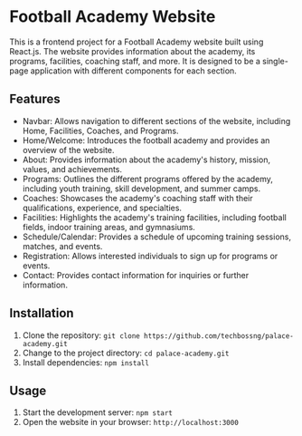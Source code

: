 # Football Academy Website

This is a frontend project for a Football Academy website built using React.js. The website provides information about the academy, its programs, facilities, coaching staff, and more. It is designed to be a single-page application with different components for each section.

## Features

- Navbar: Allows navigation to different sections of the website, including Home, Facilities, Coaches, and Programs.
- Home/Welcome: Introduces the football academy and provides an overview of the website.
- About: Provides information about the academy's history, mission, values, and achievements.
- Programs: Outlines the different programs offered by the academy, including youth training, skill development, and summer camps.
- Coaches: Showcases the academy's coaching staff with their qualifications, experience, and specialties.
- Facilities: Highlights the academy's training facilities, including football fields, indoor training areas, and gymnasiums.
- Schedule/Calendar: Provides a schedule of upcoming training sessions, matches, and events.
- Registration: Allows interested individuals to sign up for programs or events.
- Contact: Provides contact information for inquiries or further information.

## Installation

1. Clone the repository: `git clone https://github.com/techbossng/palace-academy.git`
2. Change to the project directory: `cd palace-academy.git`
3. Install dependencies: `npm install`

## Usage

1. Start the development server: `npm start`
2. Open the website in your browser: `http://localhost:3000`
